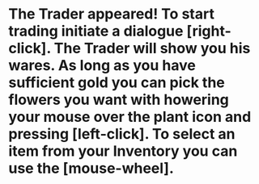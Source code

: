 # The Trader appeared! To start trading initiate a dialogue [right-click]. The Trader will show you his wares. As long as you have sufficient gold you can pick the flowers you want with howering your mouse over the plant icon and pressing [left-click]. To select an item from your Inventory you can use the [mouse-wheel].
